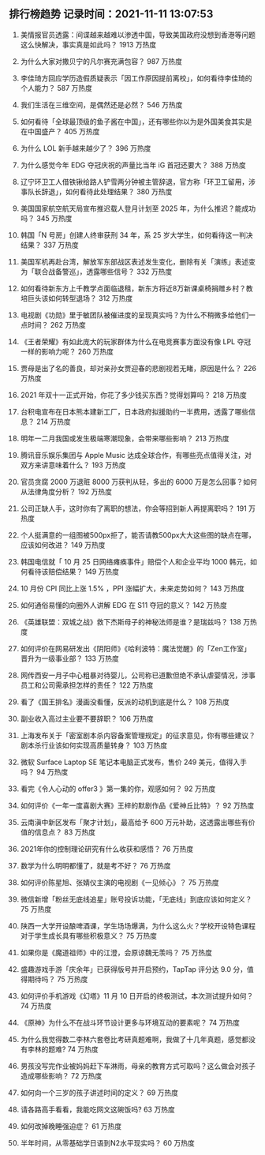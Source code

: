 
## 排行榜趋势 记录时间：2021-11-11 13:07:53
  
  1. 美情报官员透露：间谍越来越难以渗透中国，导致美国政府没想到香港等问题这么快解决，事实真是如此吗？ 1913 万热度
    
  2. 为什么大家对撒贝宁的凡尔赛充满包容？ 987 万热度
    
  3. 李佳琦方回应学历造假质疑表示「因工作原因提前离校」，如何看待李佳琦的个人能力？ 587 万热度
    
  4. 我们生活在三维空间，是偶然还是必然？ 546 万热度
    
  5. 如何看待「全球最顶级的鱼子酱在中国」，还有哪些你以为是外国美食其实是在中国盛产？ 405 万热度
    
  6. 为什么 LOL 新手越来越少了？ 396 万热度
    
  7. 为什么感觉今年 EDG 夺冠庆祝的声量比当年 iG 首冠还要大？ 388 万热度
    
  8. 辽宁环卫工人借铁锹给路人铲雪两分钟被主管辞退，官方称「环卫工留用，涉事队长辞退」，如何看待此处理结果？ 380 万热度
    
  9. 美国国家航空航天局宣布推迟载人登月计划至 2025 年，为什么推迟？能成功吗？ 345 万热度
    
  10. 韩国「N 号房」创建人终审获刑 34 年，系 25 岁大学生，如何看待这一判决结果？ 337 万热度
    
  11. 美国军机再赴台湾，解放军东部战区表述发生变化，删除有关「演练」表述变为「联合战备警巡」，透露哪些信号？ 332 万热度
    
  12. 如何看待新东方上千教学点面临退租，新东方将近8万新课桌椅捐赠乡村？教培巨头该如何转型退场？ 312 万热度
    
  13. 电视剧《功勋》里于敏团队被催进度的呈现真实吗？为什么不稍微多给他们一点时间？ 262 万热度
    
  14. 《王者荣耀》有如此庞大的玩家群体为什么在电竞赛事方面没有像 LPL 夺冠一样的影响力呢？ 260 万热度
    
  15. 贾母是出了名的善良，却对亲孙女贾迎春的悲剧视若无睹，原因是什么？ 226 万热度
    
  16. 2021 年双十一正式开始，你花了多少钱买东西？觉得划算吗？ 218 万热度
    
  17. 台积电宣布在日本熊本建新工厂，日本政府拟援助约一半费用，透露了哪些信息？ 214 万热度
    
  18. 明年一二月我国或发生极端寒潮现象，会带来哪些影响？ 213 万热度
    
  19. 腾讯音乐娱乐集团与 Apple Music 达成全球合作，有哪些亮点值得关注，对双方来讲意味着什么？ 193 万热度
    
  20. 官员贪腐 2000 万退赃 8000 万获判从轻，多出的 6000 万是怎么回事？如何从法律角度分析？ 192 万热度
    
  21. 公司正缺人手，这时你有了离职的想法，你会等招到新人再提离职吗？ 191 万热度
    
  22. 个人挺满意的一组图被500px拒了，能否请教500px大大这些图的缺点在哪，应该如何改进？ 149 万热度
    
  23. 韩国电信就「 10 月 25 日网络瘫痪事件」赔偿个人和企业平均 1000 韩元，如何看待该赔偿结果？ 149 万热度
    
  24. 10 月份 CPI 同比上涨 1.5% ，PPI 涨幅扩大，未来走势如何？ 143 万热度
    
  25. 如何通俗易懂的向圈外人讲解 EDG 在 S11 夺冠的意义？ 142 万热度
    
  26. 《英雄联盟：双城之战》救下杰斯母子的神秘法师是谁？是瑞兹吗？ 138 万热度
    
  27. 如何评价在网易研发出《阴阳师》《哈利波特：魔法觉醒》的「Zen工作室」晋升为一级事业部？ 133 万热度
    
  28. 网传西安一月子中心粗暴对待婴儿，公司称已道歉但绝不承认虐婴情况，涉事员工和公司需承担怎样的责任？ 122 万热度
    
  29. 看了《国王排名》漫画没看懂，反派的动机到底是什么？ 108 万热度
    
  30. 副业收入高过主业要不要辞职？ 106 万热度
    
  31. 上海发布关于「密室剧本杀内容备案管理规定」的征求意见，你有哪些建议？剧本杀行业该如何实现高质量转身？ 103 万热度
    
  32. 微软 Surface Laptop SE 笔记本电脑正式发布，售价 249 美元，值得入手吗？ 94 万热度
    
  33. 看完《令人心动的 offer3 》第一集的你，观感如何？ 92 万热度
    
  34. 如何评价《一年一度喜剧大赛》王梓的默剧作品《爱神丘比特》？ 92 万热度
    
  35. 云南滇中新区发布「聚才计划」，最高给予 600 万元补助，这透露出哪些有价值的信息点？ 83 万热度
    
  36. 2021年你的控制理论研究有什么收获和感悟？ 76 万热度
    
  37. 数学为什么明明都懂了，就是考不好？ 76 万热度
    
  38. 如何评价陈星旭、张婧仪主演的电视剧《一见倾心》？ 75 万热度
    
  39. 微信新增「粉丝无底线追星」账号投诉功能，「无底线」到底应该如何定义？ 75 万热度
    
  40. 陕西一大学开设酿啤酒课，学生场场爆满，为什么这么火？学校开设特色课程对于学生成长具有哪些积极意义？ 75 万热度
    
  41. 如果你是《魔道祖师》中的江澄，会原谅魏无羡吗？ 75 万热度
    
  42. 盛趣游戏手游「庆余年」已获得版号并开启预约，TapTap 评分达 9.0 分，值得期待吗？ 75 万热度
    
  43. 如何评价手机游戏《幻塔》11 月 10 日开启的终极测试，本次测试提升如何？ 74 万热度
    
  44. 《原神》为什么不在战斗环节设计更多与环境互动的要素呢？ 74 万热度
    
  45. 为什么我觉得数二李林六套卷比考研真题难啊，我做了十几年真题，感觉都没有李林的题难? 74 万热度
    
  46. 男孩没写完作业被妈妈赶下车淋雨，母亲的教育方式可取吗？这么做会对孩子造成哪些影响？ 72 万热度
    
  47. 如何向一个三岁的孩子讲述时间的定义？ 69 万热度
    
  48. 请各路高手看看，我能吃网文这碗饭吗? 63 万热度
    
  49. 如何改掉晚睡强迫症？ 61 万热度
    
  50. 半年时间，从零基础学日语到N2水平现实吗？ 60 万热度
    